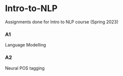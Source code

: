 # Intro-to-NLP
Assignments done for Intro to NLP course (Spring 2023)

### A1
Language Modelling

### A2
Neural POS tagging
